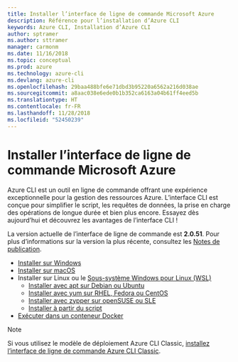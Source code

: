 ```yaml
---
title: Installer l’interface de ligne de commande Microsoft Azure
description: Référence pour l’installation d’Azure CLI
keywords: Azure CLI, Installation d’Azure CLI
author: sptramer
ms.author: sttramer
manager: carmonm
ms.date: 11/16/2018
ms.topic: conceptual
ms.prod: azure
ms.technology: azure-cli
ms.devlang: azure-cli
ms.openlocfilehash: 29baa488bfe6e71dbd3b95220a6562a216d038ae
ms.sourcegitcommit: a8aac038e6ede0b1b352ca6163a04b61ff4eed5b
ms.translationtype: HT
ms.contentlocale: fr-FR
ms.lasthandoff: 11/28/2018
ms.locfileid: "52450239"
---
```

# <a name="install-the-azure-cli"></a>Installer l’interface de ligne de commande Microsoft Azure

Azure CLI est un outil en ligne de commande offrant une expérience exceptionnelle pour la gestion des ressources Azure. L’interface CLI est conçue pour simplifier le script, les requêtes de données, la prise en charge des opérations de longue durée et bien plus encore. Essayez dès aujourd’hui et découvrez les avantages de l’interface CLI !

La version actuelle de l’interface de ligne de commande est __2.0.51__. Pour plus d’informations sur la version la plus récente, consultez les [Notes de publication](release-notes-azure-cli.md).

* [Installer sur Windows](install-azure-cli-windows.md)
* [Installer sur macOS](install-azure-cli-macos.md)
* Installer sur Linux ou le [Sous-système Windows pour Linux (WSL)](/windows/wsl/about)
  * [Installer avec apt sur Debian ou Ubuntu](install-azure-cli-apt.md)
  * [Installer avec yum sur RHEL, Fedora ou CentOS](install-azure-cli-yum.md)
  * [Installer avec zypper sur openSUSE ou SLE](install-azure-cli-zypper.md)
  * [Installer à partir du script](install-azure-cli-linux.md)
* [Exécuter dans un conteneur Docker](run-azure-cli-docker.md)

> [!NOTE]
> Si vous utilisez le modèle de déploiement Azure CLI Classic, [installez l’interface de ligne de commande Azure CLI Classic](install-classic-cli.md).
